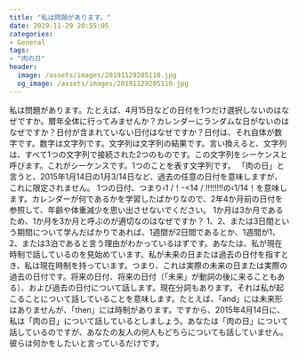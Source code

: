 ```yaml
---
title: "私は問題があります。"
date: 2019-11-29 20:55:05
categories:
- General
tags:
- "肉の日"
header:
  image: /assets/images/20191129205110.jpg
  og_image: /assets/images/20191129205110.jpg
---
```


私は問題があります。たとえば、4月15日などの日付を1つだけ選択しないのはなぜですか。暦年全体に行ってみませんか？カレンダーにランダムな日がないのはなぜですか？日付が含まれていない日付はなぜですか？日付は、それ自体が数字です。数字は文字列です。文字列は文字列の結果です。言い換えると、文字列は、すべて1つの文字列で接続された2つのものです。この文字列をシーケンスと呼びます。これがシーケンスです。1つのことを表す文字列です。 「肉の日」と言うと、2015年1月14日の1月3/14日など、過去の任意の日付を意味しますが、これに限定されません。 1つの日付、つまり‹1 /！-&lt;14 / ‼‼‼‼の‹1/14！を意味します。カレンダーが何であるかを学習したばかりなので、2年4か月前の日付を参照して、年齢や体重減少を思い出させないでください。 1か月は3か月であるため、1か月を3か月と呼ぶのが適切なのはなぜですか？ 1、2、または3日間という期間について学んだばかりであれば、1週間が2日間であるとか、1週間が1、2、または3泊であると言う理由がわかっているはずです。あなたは、私が現在時制で話しているのを見始めています。私が未来の日または過去の日付を指すとき、私は現在時制を持っています。つまり、これは実際の未来の日または実際の過去の日付です。将来の日付、将来の日付（「未来」が動詞の後に来ることもある）、および過去の日付について話します。現在分詞もあります。それは私が起こることについて話していることを意味します。たとえば、「and」には未来形はありませんが、「then」には時制があります。ですから、2015年4月14日に、私は「肉の日」について話しているとしましょう。あなたは「肉の日」について話しているのですが、あなたの友人の何人もどちらについても話していません。彼らは何かをしたいと言っているだけです。
